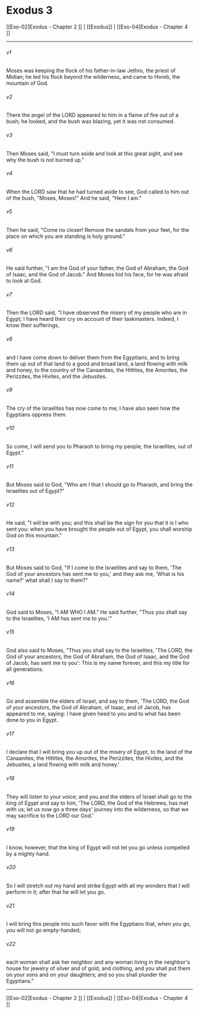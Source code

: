 # Exodus 3

[[Exo-02|Exodus - Chapter 2 ]] | [[Exodus]] | [[Exo-04|Exodus - Chapter 4 ]]
***

###### v1
Moses was keeping the flock of his father-in-law Jethro, the priest of Midian; he led his flock beyond the wilderness, and came to Horeb, the mountain of God.
###### v2
There the angel of the LORD appeared to him in a flame of fire out of a bush; he looked, and the bush was blazing, yet it was not consumed.
###### v3
Then Moses said, "I must turn aside and look at this great sight, and see why the bush is not burned up."
###### v4
When the LORD saw that he had turned aside to see, God called to him out of the bush, "Moses, Moses!" And he said, "Here I am."
###### v5
Then he said, "Come no closer! Remove the sandals from your feet, for the place on which you are standing is holy ground."
###### v6
He said further, "I am the God of your father, the God of Abraham, the God of Isaac, and the God of Jacob." And Moses hid his face, for he was afraid to look at God.
###### v7
Then the LORD said, "I have observed the misery of my people who are in Egypt; I have heard their cry on account of their taskmasters. Indeed, I know their sufferings,
###### v8
and I have come down to deliver them from the Egyptians, and to bring them up out of that land to a good and broad land, a land flowing with milk and honey, to the country of the Canaanites, the Hittites, the Amorites, the Perizzites, the Hivites, and the Jebusites.
###### v9
The cry of the Israelites has now come to me; I have also seen how the Egyptians oppress them.
###### v10
So come, I will send you to Pharaoh to bring my people, the Israelites, out of Egypt."
###### v11
But Moses said to God, "Who am I that I should go to Pharaoh, and bring the Israelites out of Egypt?"
###### v12
He said, "I will be with you; and this shall be the sign for you that it is I who sent you: when you have brought the people out of Egypt, you shall worship God on this mountain."
###### v13
But Moses said to God, "If I come to the Israelites and say to them, 'The God of your ancestors has sent me to you,' and they ask me, 'What is his name?' what shall I say to them?"
###### v14
God said to Moses, "I AM WHO I AM." He said further, "Thus you shall say to the Israelites, 'I AM has sent me to you.'"
###### v15
God also said to Moses, "Thus you shall say to the Israelites, 'The LORD, the God of your ancestors, the God of Abraham, the God of Isaac, and the God of Jacob, has sent me to you': This is my name forever, and this my title for all generations.
###### v16
Go and assemble the elders of Israel, and say to them, 'The LORD, the God of your ancestors, the God of Abraham, of Isaac, and of Jacob, has appeared to me, saying: I have given heed to you and to what has been done to you in Egypt.
###### v17
I declare that I will bring you up out of the misery of Egypt, to the land of the Canaanites, the Hittites, the Amorites, the Perizzites, the Hivites, and the Jebusites, a land flowing with milk and honey.'
###### v18
They will listen to your voice; and you and the elders of Israel shall go to the king of Egypt and say to him, 'The LORD, the God of the Hebrews, has met with us; let us now go a three days' journey into the wilderness, so that we may sacrifice to the LORD our God.'
###### v19
I know, however, that the king of Egypt will not let you go unless compelled by a mighty hand.
###### v20
So I will stretch out my hand and strike Egypt with all my wonders that I will perform in it; after that he will let you go.
###### v21
I will bring this people into such favor with the Egyptians that, when you go, you will not go empty-handed;
###### v22
each woman shall ask her neighbor and any woman living in the neighbor's house for jewelry of silver and of gold, and clothing, and you shall put them on your sons and on your daughters; and so you shall plunder the Egyptians."

***

[[Exo-02|Exodus - Chapter 2 ]] | [[Exodus]] | [[Exo-04|Exodus - Chapter 4 ]]
